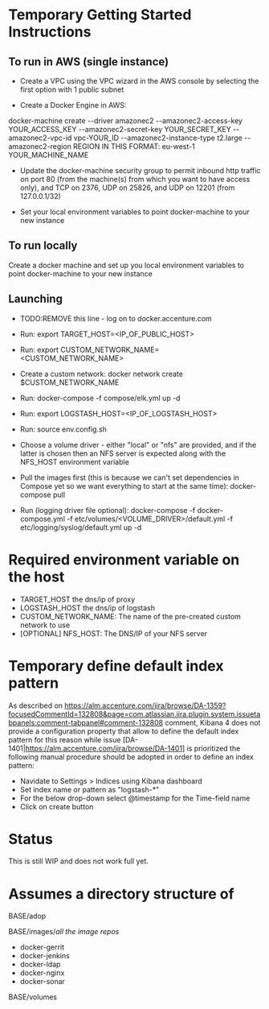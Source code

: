 # Temporary Getting Started Instructions

## To run in AWS (single instance)

- Create a VPC using the VPC wizard in the AWS console by selecting the first option with 1 public subnet

- Create a Docker Engine in AWS: 

docker-machine create --driver amazonec2 --amazonec2-access-key YOUR\_ACCESS\_KEY --amazonec2-secret-key YOUR\_SECRET\_KEY --amazonec2-vpc-id vpc-YOUR_ID --amazonec2-instance-type t2.large --amazonec2-region REGION IN THIS FORMAT: eu-west-1   YOUR\_MACHINE\_NAME

- Update the docker-machine security group to permit inbound http traffic on port 80 (from the machine(s) from which you want to have access only), and TCP on 2376, UDP on 25826, and UDP on 12201 (from 127.0.0.1/32)

- Set your local environment variables to point docker-machine to your new instance

## To run locally
Create a docker machine and set up you local environment variables to point docker-machine to your new instance

## Launching
- TODO:REMOVE this line - log on to docker.accenture.com

- Run: export TARGET\_HOST=\<IP\_OF\_PUBLIC\_HOST\>
- Run: export CUSTOM\_NETWORK\_NAME=\<CUSTOM\_NETWORK\_NAME\>
- Create a custom network: docker network create $CUSTOM\_NETWORK\_NAME
- Run: docker-compose -f compose/elk.yml up -d
- Run: export LOGSTASH\_HOST=\<IP\_OF\_LOGSTASH\_HOST\>
- Run: source env.config.sh
- Choose a volume driver - either "local" or "nfs" are provided, and if the latter is chosen then an NFS server is expected along with the NFS\_HOST environment variable
- Pull the images first (this is because we can't set dependencies in Compose yet so we want everything to start at the same time): docker-compose pull
- Run (logging driver file optional): docker-compose -f docker-compose.yml -f etc/volumes/\<VOLUME_DRIVER\>/default.yml -f etc/logging/syslog/default.yml up -d

# Required environment variable on the host

- TARGET\_HOST the dns/ip of proxy
- LOGSTASH\_HOST the dns/ip of logstash
- CUSTOM\_NETWORK\_NAME: The name of the pre-created custom network to use
- [OPTIONAL] NFS_HOST: The DNS/IP of your NFS server

# Temporary define default index pattern

As described on https://alm.accenture.com/jira/browse/DA-1359?focusedCommentId=132808&page=com.atlassian.jira.plugin.system.issuetabpanels:comment-tabpanel#comment-132808 comment, Kibana 4 does not provide a configuration property that allow to define the default index pattern for this reason while issue [DA-1401|https://alm.accenture.com/jira/browse/DA-1401] is prioritized the following manual procedure should be adopted in order to define an index pattern:

- Navidate to Settings > Indices using Kibana dashboard
- Set index name or pattern as "logstash-*"
- For the below drop-down select @timestamp for the Time-field name
- Click on create button

# Status

This is still WIP and does not work full yet.

# Assumes a directory structure of

BASE/adop

BASE/images/*all the image repos*
-  docker-gerrit
-  docker-jenkins
-  docker-ldap
-  docker-nginx
-  docker-sonar

BASE/volumes
